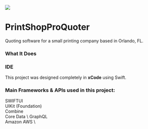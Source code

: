 
![](https://user-images.githubusercontent.com/49104738/76046548-2ad5a400-5f2e-11ea-9886-612eca459b4e.jpg)
# PrintShopProQuoter
Quoting software for a small printing company based in Orlando, FL. 


### What It Does


### IDE
This project was designed completely in **xCode** using Swift. 

### Main Frameworks & APIs used in this project:

SWIFTUI \
UIKit (Foundation)\
Combine \
Core Data \ 
GraphQL  \
Amazon AWS  \

